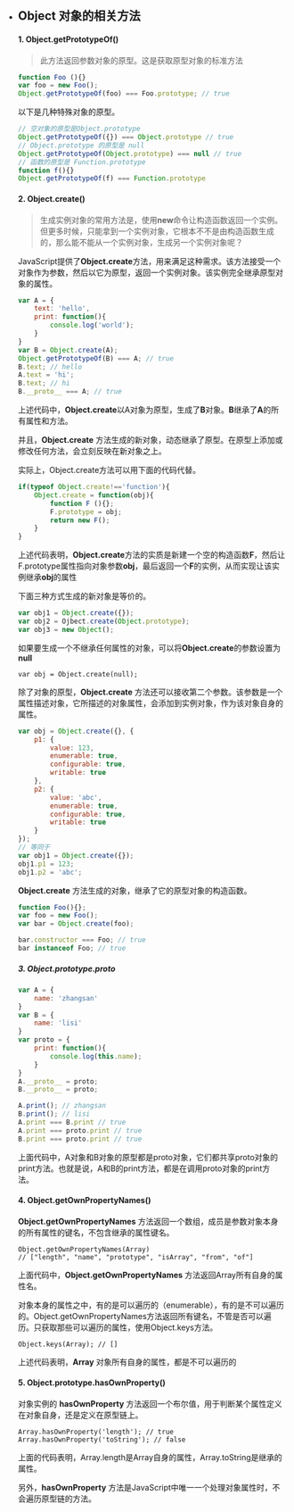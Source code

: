 - ## Object 对象的相关方法

    #### 1. Object.getPrototypeOf()
    
    > 此方法返回参数对象的原型。这是获取原型对象的标准方法
    
    ```javascript
    function Foo (){}
    var foo = new Foo();
    Object.getPrototypeOf(foo) === Foo.prototype; // true
    ```
    以下是几种特殊对象的原型。
    ```javascript
    // 空对象的原型是Object.prototype
    Object.getPrototypeOf({}) === Object.prototype // true
    // Object.prototype 的原型是 null
    Object.getPrototypeOf(Object.prototype) === null // true
    // 函数的原型是 Function.prototype
    function f(){}
    Object.getPrototypeOf(f) === Function.prototype
    ```
    
    #### 2. Object.create()
    
    > 生成实例对象的常用方法是，使用**new**命令让构造函数返回一个实例。但更多时候，只能拿到一个实例对象，它根本不不是由构造函数生成的，那么能不能从一个实例对象，生成另一个实例对象呢？
    
    JavaScript提供了**Object.create**方法，用来满足这种需求。该方法接受一个对象作为参数，然后以它为原型，返回一个实例对象。该实例完全继承原型对象的属性。
    
    ```javascript
    var A = {
        text: 'hello',
        print: function(){
            console.log('world');
        }
    }
    var B = Object.create(A);
    Object.getPrototypeOf(B) === A; // true
    B.text; // hello
    A.text = 'hi';
    B.text; // hi
    B.__proto__ === A; // true
    ```
    
    上述代码中，**Object.create**以A对象为原型，生成了**B**对象。**B**继承了**A**的所有属性和方法。
    
    并且，**Object.create** 方法生成的新对象，动态继承了原型。在原型上添加或修改任何方法，会立刻反映在新对象之上。
    
    实际上，Object.create方法可以用下面的代码代替。
    
    ```javascript
    if(typeof Object.create!=='function'){
        Object.create = function(obj){
            function F (){};
            F.prototype = obj;
            return new F();
        }
    }
    ```
    
    上述代码表明，**Object.create**方法的实质是新建一个空的构造函数**F**，然后让F.prototype属性指向对象参数**obj**，最后返回一个**F**的实例，从而实现让该实例继承**obj**的属性
    
    下面三种方式生成的新对象是等价的。
    
    ```javascript
    var obj1 = Object.create({});
    var obj2 = Ojbect.create(Object.prototype);
    var obj3 = new Object();
    ```
    
    如果要生成一个不继承任何属性的对象，可以将**Object.create**的参数设置为**null**
    
    ```
    var obj = Object.create(null);
    ```
    
    除了对象的原型，**Object.create** 方法还可以接收第二个参数。该参数是一个属性描述对象，它所描述的对象属性，会添加到实例对象，作为该对象自身的属性。
    
    ```javascript
    var obj = Object.create({}, {
        p1: {
            value: 123,
            enumerable: true,
            configurable: true,
            writable: true
        },
        p2: {
            value: 'abc',
            enumerable: true,
            configurable: true,
            writable: true
        }
    });
    // 等同于
    var obj1 = Object.create({});
    obj1.p1 = 123;
    obj1.p2 = 'abc';
    ```
    
    **Object.create** 方法生成的对象，继承了它的原型对象的构造函数。
    
    ```javascript
    function Foo(){};
    var foo = new Foo();
    var bar = Object.create(foo);
    
    bar.constructor === Foo; // true
    bar instanceof Foo; // true
    ```
    
    ##### 3. Object.prototype.__proto__
    
    ```javascript
    var A = {
        name: 'zhangsan'
    }
    var B = {
        name: 'lisi'
    }
    var proto = {
        print: function(){
            console.log(this.name);
        }
    }
    A.__proto__ = proto;
    B.__proto__ = proto;
    
    A.print(); // zhangsan
    B.print(); // lisi
    A.print === B.print // true
    A.print === proto.print // true
    B.print === proto.print // true
    ```
    
    上面代码中，A对象和B对象的原型都是proto对象，它们都共享proto对象的print方法。也就是说，A和B的print方法，都是在调用proto对象的print方法。
    
    #### 4. Object.getOwnPropertyNames()
    
    **Object.getOwnPropertyNames** 方法返回一个数组，成员是参数对象本身的所有属性的键名，不包含继承的属性键名。
    
    ```
    Object.getOwnPropertyNames(Array)
    // ["length", "name", "prototype", "isArray", "from", "of"]
    ```
    
    上面代码中，**Object.getOwnPropertyNames** 方法返回Array所有自身的属性名。

    对象本身的属性之中，有的是可以遍历的（enumerable），有的是不可以遍历的。Object.getOwnPropertyNames方法返回所有键名，不管是否可以遍历。只获取那些可以遍历的属性，使用Object.keys方法。
    
    ```
    Object.keys(Array); // []
    ```
    上述代码表明，**Array** 对象所有自身的属性，都是不可以遍历的
    
    #### 5. Object.prototype.hasOwnProperty()
    
    对象实例的 **hasOwnProperty** 方法返回一个布尔值，用于判断某个属性定义在对象自身，还是定义在原型链上。
    
    ```
    Array.hasOwnProperty('length'); // true
    Array.hasOwnProperty('toString'); // false
    ```
    
    上面的代码表明，Array.length是Array自身的属性，Array.toString是继承的属性。
    
    另外，**hasOwnProperty** 方法是JavaScript中唯一一个处理对象属性时，不会遍历原型链的方法。

